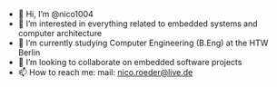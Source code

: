 - 👋 Hi, I’m @nico1004
- 👀 I’m interested in everything related to embedded systems and computer architecture
- 🌱 I’m currently studying Computer Engineering (B.Eng) at the HTW Berlin
- 💞️ I’m looking to collaborate on embedded software projects
- 📫 How to reach me: mail: nico.roeder@live.de

<!---
nico1004/nico1004 is a ✨ special ✨ repository because its `README.md` (this file) appears on your GitHub profile.
You can click the Preview link to take a look at your changes.
--->
